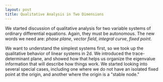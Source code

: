 ```yaml
---
layout: post
title: Qualitative Analysis in Two Dimensions
---
```


We started discussion of qualitative analysis for two variable systems of ordinary
differential equations. Again, they must be autonomous. The new words we need are:
_phase plane_, _vector field_, _integral curve_, _fixed point_.

We want to understand the simplest systems first, so we took up the qualitative
behavior of linear systems in 2d. We introduced the trace-determinant plane, and
showed how that helps us organize the eigenvalue information that will describe
how things work. We started looking into several special cases, including
one where we do not have an isolated fixed point at the origin, and another where
the origin is a "stable node."
